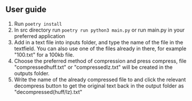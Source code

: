 ## User guide
1. Run `poetry install`
2. In src directory run `poetry run python3 main.py` or run main.py in your preferred application
3. Add in a text file into inputs folder, and type the name of the file in the textfield. You can also use one of the files already in there, for example "100.txt" for a 100kb file.
4. Choose the preferred method of compression and press compress, file "compressedhuff.txt" or "compressedlz.txt" will be created in the outputs folder.
5. Write the name of the already compressed file to and click the relevant decompress button to get the original text back in the output folder as "decompressed(huff/lz).txt" 

